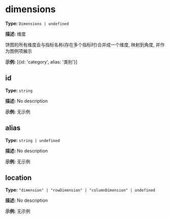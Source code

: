 # dimensions

**Type:** `Dimensions | undefined`

**描述:**
维度
  
  饼图的所有维度会与指标名称(存在多个指标时)合并成一个维度, 映射到角度, 并作为图例项展示

**示例:**
[{id: 'category', alias: '类别'}]


## id

**Type:** `string`

**描述:**
No description

**示例:**
无示例

## alias

**Type:** `string | undefined`

**描述:**
No description

**示例:**
无示例

## location

**Type:** `"dimension" | "rowDimension" | "columnDimension" | undefined`

**描述:**
No description

**示例:**
无示例


